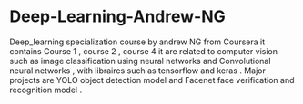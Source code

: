 # Deep-Learning-Andrew-NG
Deep_learning specialization course by andrew NG from Coursera
it contains Course 1 , course 2 , course 4 it are related to computer vision such as image classification using neural networks and
Convolutional neural networks , with libraires such as tensorflow and keras .
Major projects are  YOLO object detection model and Facenet face verification and recognition model .
